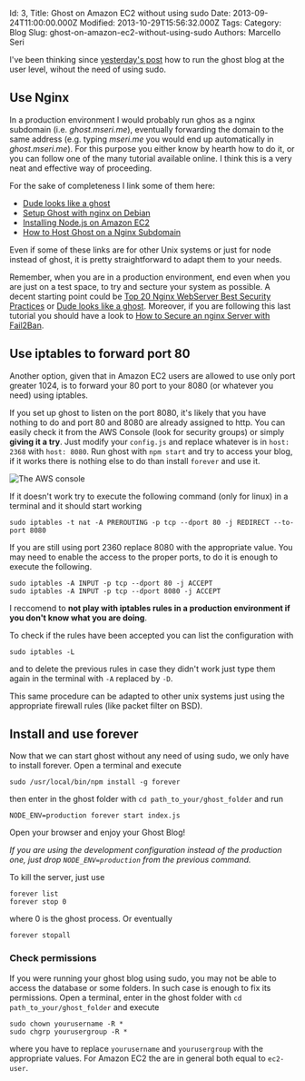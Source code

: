 Id: 3,
Title: Ghost on Amazon EC2 without using sudo
Date: 2013-09-24T11:00:00.000Z
Modified: 2013-10-29T15:56:32.000Z
Tags:
Category: Blog
Slug: ghost-on-amazon-ec2-without-using-sudo
Authors: Marcello Seri

I've been thinking since [yesterday's post](http://www.mseri.me/ghost-up-and-running-on-amazon-ec2/) how to run the ghost blog at the user level, wihout the need of using sudo.

## Use Nginx

In a production environment I would probably run ghos as a nginx subdomain (i.e. _ghost.mseri.me_), eventually forwarding the domain to the same address (e.g. typing _mseri.me_ you would end up automatically in _ghost.mseri.me_). For this purpose you either know by hearth how to do it, or you can follow one of the many tutorial available online. I think this is a very neat and effective way of proceeding.

For the sake of completeness I link some of them here: 

- [Dude looks like a ghost](https://blog.igbuend.com/dude-looks-like-a-ghost/)
- [Setup Ghost with nginx on Debian](http://nls.io/setup-ghost-with-nginx-on-debian/) 
- [Installing Node.js on Amazon EC2](https://github.com/d5/docs/wiki/Installing-Node.js-on-Amazon-EC2) 
- [How to Host Ghost on a Nginx Subdomain](http://www.howtoinstallghost.com/how-to-host-ghost-on-a-nginx-subdomain/) 

Even if some of these links are for other Unix systems or just for node instead of ghost, it is pretty straightforward to adapt them to your needs.

Remember, when you are in a production environment, end even when you are just on a test space, to try and secture your system as possible. A decent starting point could be [Top 20 Nginx WebServer Best Security Practices](http://www.cyberciti.biz/tips/linux-unix-bsd-nginx-webserver-security.html) or [Dude looks like a ghost](https://blog.igbuend.com/dude-looks-like-a-ghost/). Moreover, if you are following this last tutorial you should have a look to [How to Secure an nginx Server with Fail2Ban](http://snippets.aktagon.com/snippets/554-how-to-secure-an-nginx-server-with-fail2ban).

## Use iptables to forward port 80

Another option, given that in Amazon EC2 users are allowed to use only port greater 1024, is to forward your 80 port to your 8080 (or whatever you need) using iptables.

If you set up ghost to listen on the port 8080, it's likely that you have nothing to do and port 80 and 8080 are already assigned to http. You can easily check it from the AWS Console (look for security groups) or simply **giving it a try**. Just modify your `config.js` and replace whatever is in `host: 2368` with `host: 8080`. Run ghost with `npm start` and try to access your blog, if it works there is nothing else to do than install `forever` and use it.

![The AWS console](/images/03-screenshot.png)

If it doesn't work try to execute the following command (only for linux) in a terminal and it should start working
```
sudo iptables -t nat -A PREROUTING -p tcp --dport 80 -j REDIRECT --to-port 8080
```
If you are still using port 2360 replace 8080 with the appropriate value. You may need to enable the access to the proper ports, to do it is enough to execute the following. 
```
sudo iptables -A INPUT -p tcp --dport 80 -j ACCEPT
sudo iptables -A INPUT -p tcp --dport 8080 -j ACCEPT
```
I reccomend to **not play with iptables rules in a production environment if you don't know what you are doing**.

To check if the rules have been accepted you can list the configuration with 
```
sudo iptables -L
```
and to delete the previous rules in case they didn't work just type them again in the terminal with `-A` replaced by `-D`.

This same procedure can be adapted to other unix systems just using the appropriate firewall rules (like packet filter on BSD).

## Install and use forever

Now that we can start ghost without any need of using sudo, we only have to install forever. Open a terminal and execute
```
sudo /usr/local/bin/npm install -g forever
```
then enter in the ghost folder with `cd path_to_your/ghost_folder` and run
```
NODE_ENV=production forever start index.js
```

Open your browser and enjoy your Ghost Blog!

_If you are using the development configuration instead of the production one, just drop `NODE_ENV=production` from the previous command._

To kill the server, just use
```
forever list
forever stop 0
```
where 0 is the ghost process. Or eventually
```
forever stopall
```

### Check permissions

If you were running your ghost blog using sudo, you may not be able to access the database or some folders. In such case is enough to fix its permissions. Open a terminal, enter in the ghost folder with `cd path_to_your/ghost_folder` and execute
```
sudo chown yourusername -R *
sudo chgrp yourusergroup -R *
```
where you have to replace `yourusername` and `yourusergroup` with the appropriate values. For Amazon EC2 the are in general both equal to `ec2-user`. 